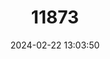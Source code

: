 ---
title: "11873"
category: "Leucaspius delineatus"
draft: false
date: 2024-02-22 13:03:50
languages:
  French: ["L'Able de Heckel"]
  German: ["Moderlieschen"]
  English: ["Sunbleak"]
---